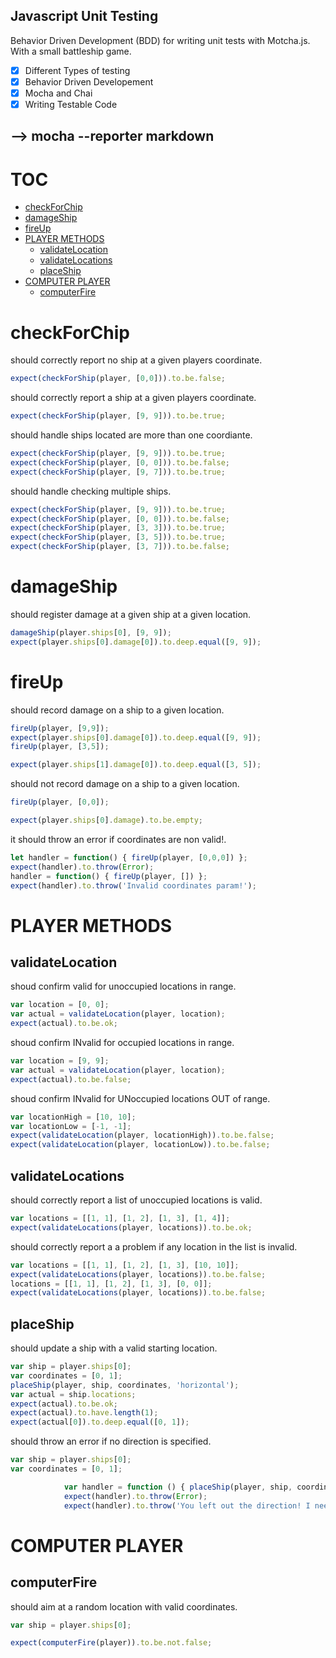 ## Javascript Unit Testing
Behavior Driven Development (BDD) for writing unit tests with Motcha.js.
With a small battleship game.
- [x] Different Types of testing
- [x] Behavior Driven Developement
- [x] Mocha and Chai
- [x] Writing Testable Code

## --> mocha --reporter markdown

# TOC
   - [checkForChip](#checkforchip)
   - [damageShip](#damageship)
   - [fireUp](#fireup)
   - [PLAYER METHODS](#player-methods)
     - [validateLocation](#player-methods-validatelocation)
     - [validateLocations](#player-methods-validatelocations)
     - [placeShip](#player-methods-placeship)
   - [COMPUTER PLAYER](#computer-player)
     - [computerFire](#computer-player-computerfire)
<a name=""></a>

<a name="checkforchip"></a>
# checkForChip
should correctly report no ship at a given players coordinate.

```js
expect(checkForShip(player, [0,0])).to.be.false;
```

should correctly report a ship at a given players coordinate.

```js
expect(checkForShip(player, [9, 9])).to.be.true;
```

should handle ships located are more than one coordiante.

```js
expect(checkForShip(player, [9, 9])).to.be.true;
expect(checkForShip(player, [0, 0])).to.be.false;
expect(checkForShip(player, [9, 7])).to.be.true;
```

should handle checking multiple ships.

```js
expect(checkForShip(player, [9, 9])).to.be.true;
expect(checkForShip(player, [0, 0])).to.be.false;
expect(checkForShip(player, [3, 3])).to.be.true;
expect(checkForShip(player, [3, 5])).to.be.true;
expect(checkForShip(player, [3, 7])).to.be.false;
```

<a name="damageship"></a>
# damageShip
should register damage at a given ship at a given location.

```js
damageShip(player.ships[0], [9, 9]);
expect(player.ships[0].damage[0]).to.deep.equal([9, 9]);
```

<a name="fireup"></a>
# fireUp
should record damage on a ship to a given location.

```js
fireUp(player, [9,9]);
expect(player.ships[0].damage[0]).to.deep.equal([9, 9]);
fireUp(player, [3,5]);

expect(player.ships[1].damage[0]).to.deep.equal([3, 5]);
```

should not record damage on a ship to a given location.

```js
fireUp(player, [0,0]);

expect(player.ships[0].damage).to.be.empty;
```

it should throw an error if coordinates are non valid!.

```js
let handler = function() { fireUp(player, [0,0,0]) };
expect(handler).to.throw(Error);
handler = function() { fireUp(player, []) };
expect(handler).to.throw('Invalid coordinates param!');
```

<a name="player-methods"></a>
# PLAYER METHODS
<a name="player-methods-validatelocation"></a>
## validateLocation
shoud confirm valid for unoccupied locations in range.

```js
var location = [0, 0];
var actual = validateLocation(player, location);
expect(actual).to.be.ok;
```

shoud confirm INvalid for occupied locations in range.

```js
var location = [9, 9];
var actual = validateLocation(player, location);
expect(actual).to.be.false;
```

shoud confirm INvalid for UNoccupied locations OUT of range.

```js
var locationHigh = [10, 10];
var locationLow = [-1, -1];
expect(validateLocation(player, locationHigh)).to.be.false;
expect(validateLocation(player, locationLow)).to.be.false;
```

<a name="player-methods-validatelocations"></a>
## validateLocations
should correctly report a list of unoccupied locations is valid.

```js
var locations = [[1, 1], [1, 2], [1, 3], [1, 4]];
expect(validateLocations(player, locations)).to.be.ok;
```

should correctly report a a problem if any location in the list is invalid.

```js
var locations = [[1, 1], [1, 2], [1, 3], [10, 10]];
expect(validateLocations(player, locations)).to.be.false;
locations = [[1, 1], [1, 2], [1, 3], [0, 0]];
expect(validateLocations(player, locations)).to.be.false;
```

<a name="player-methods-placeship"></a>
## placeShip
should update a ship with a valid starting location.

```js
var ship = player.ships[0];
var coordinates = [0, 1];
placeShip(player, ship, coordinates, 'horizontal');
var actual = ship.locations;
expect(actual).to.be.ok;
expect(actual).to.have.length(1);
expect(actual[0]).to.deep.equal([0, 1]);
```

should throw an error if no direction is specified.

```js
var ship = player.ships[0];
var coordinates = [0, 1];

			var handler = function () { placeShip(player, ship, coordinates); };
			expect(handler).to.throw(Error);
			expect(handler).to.throw('You left out the direction! I need that for math!');
```

<a name="computer-player"></a>
# COMPUTER PLAYER
<a name="computer-player-computerfire"></a>
## computerFire
should aim at a random location with valid coordinates.

```js
var ship = player.ships[0];

expect(computerFire(player)).to.be.not.false;
```
